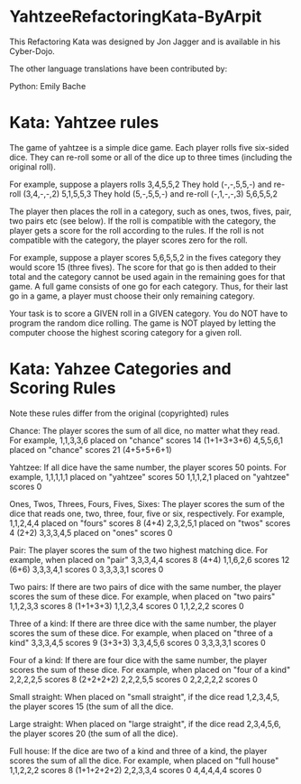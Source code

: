 # YahtzeeRefactoringKata-ByArpit
This Refactoring Kata was designed by Jon Jagger and is available in his Cyber-Dojo.

The other language translations have been contributed by:

Python: Emily Bache

# Kata: Yahtzee rules

The game of yahtzee is a simple dice game. Each player rolls five six-sided dice. They can re-roll some or all of the dice up to three times (including the original roll).

For example, suppose a players rolls 3,4,5,5,2 They hold (-,-,5,5,-) and re-roll (3,4,-,-,2) 5,1,5,5,3 They hold (5,-,5,5,-) and re-roll (-,1,-,-,3) 5,6,5,5,2

The player then places the roll in a category, such as ones, twos, fives, pair, two pairs etc (see below). If the roll is compatible with the category, the player gets a score for the roll according to the rules. If the roll is not compatible with the category, the player scores zero for the roll.

For example, suppose a player scores 5,6,5,5,2 in the fives category they would score 15 (three fives). The score for that go is then added to their total and the category cannot be used again in the remaining goes for that game. A full game consists of one go for each category. Thus, for their last go in a game, a player must choose their only remaining category.

Your task is to score a GIVEN roll in a GIVEN category. You do NOT have to program the random dice rolling. The game is NOT played by letting the computer choose the highest scoring category for a given roll.

# Kata: Yahzee Categories and Scoring Rules

Note these rules differ from the original (copyrighted) rules

Chance: The player scores the sum of all dice, no matter what they read. For example, 1,1,3,3,6 placed on "chance" scores 14 (1+1+3+3+6) 4,5,5,6,1 placed on "chance" scores 21 (4+5+5+6+1)

Yahtzee: If all dice have the same number, the player scores 50 points. For example, 1,1,1,1,1 placed on "yahtzee" scores 50 1,1,1,2,1 placed on "yahtzee" scores 0

Ones, Twos, Threes, Fours, Fives, Sixes: The player scores the sum of the dice that reads one, two, three, four, five or six, respectively. For example, 1,1,2,4,4 placed on "fours" scores 8 (4+4) 2,3,2,5,1 placed on "twos" scores 4 (2+2) 3,3,3,4,5 placed on "ones" scores 0

Pair: The player scores the sum of the two highest matching dice. For example, when placed on "pair" 3,3,3,4,4 scores 8 (4+4) 1,1,6,2,6 scores 12 (6+6) 3,3,3,4,1 scores 0 3,3,3,3,1 scores 0

Two pairs: If there are two pairs of dice with the same number, the player scores the sum of these dice. For example, when placed on "two pairs" 1,1,2,3,3 scores 8 (1+1+3+3) 1,1,2,3,4 scores 0 1,1,2,2,2 scores 0

Three of a kind: If there are three dice with the same number, the player scores the sum of these dice. For example, when placed on "three of a kind" 3,3,3,4,5 scores 9 (3+3+3) 3,3,4,5,6 scores 0 3,3,3,3,1 scores 0

Four of a kind: If there are four dice with the same number, the player scores the sum of these dice. For example, when placed on "four of a kind" 2,2,2,2,5 scores 8 (2+2+2+2) 2,2,2,5,5 scores 0 2,2,2,2,2 scores 0

Small straight: When placed on "small straight", if the dice read 1,2,3,4,5, the player scores 15 (the sum of all the dice.

Large straight: When placed on "large straight", if the dice read 2,3,4,5,6, the player scores 20 (the sum of all the dice).

Full house: If the dice are two of a kind and three of a kind, the player scores the sum of all the dice. For example, when placed on "full house" 1,1,2,2,2 scores 8 (1+1+2+2+2) 2,2,3,3,4 scores 0 4,4,4,4,4 scores 0
